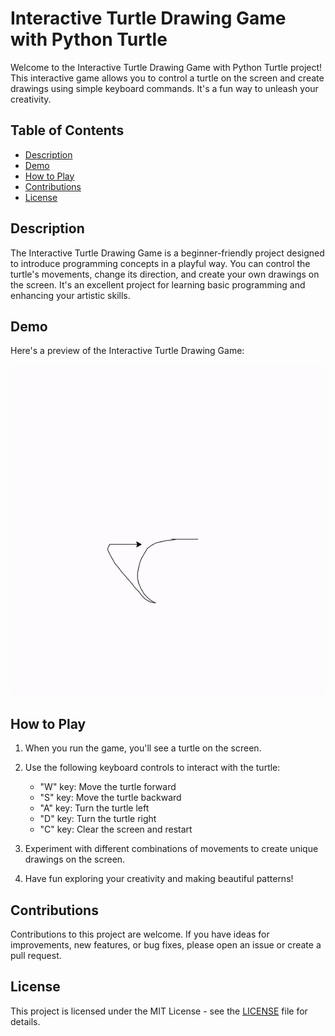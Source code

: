 # Interactive Turtle Drawing Game with Python Turtle

Welcome to the Interactive Turtle Drawing Game with Python Turtle project! This interactive game allows you to control a turtle on the screen and create drawings using simple keyboard commands. It's a fun way to unleash your creativity.

## Table of Contents

- [Description](#description)
- [Demo](#demo)
- [How to Play](#how-to-play)
- [Contributions](#contributions)
- [License](#license)

## Description

The Interactive Turtle Drawing Game is a beginner-friendly project designed to introduce programming concepts in a playful way. You can control the turtle's movements, change its direction, and create your own drawings on the screen. It's an excellent project for learning basic programming and enhancing your artistic skills.

## Demo

Here's a preview of the Interactive Turtle Drawing Game:

![Turtle Game Gif](https://github.com/Amogh-2404/Interactive_turtle/blob/5d69eb89536949acb19eb067469f9f2e2ca7ff53/interactive_turtle.gif)

## How to Play

1. When you run the game, you'll see a turtle on the screen.

2. Use the following keyboard controls to interact with the turtle:

   - "W" key: Move the turtle forward
   - "S" key: Move the turtle backward
   - "A" key: Turn the turtle left
   - "D" key: Turn the turtle right
   - "C" key: Clear the screen and restart

3. Experiment with different combinations of movements to create unique drawings on the screen.

4. Have fun exploring your creativity and making beautiful patterns!

## Contributions

Contributions to this project are welcome. If you have ideas for improvements, new features, or bug fixes, please open an issue or create a pull request.

## License

This project is licensed under the MIT License - see the [LICENSE](https://github.com/Amogh-2404/Interactive_turtle/blob/aaf86076d9749a2b5d43b974bf3d3317d83620b9/LICENSE) file for details.
